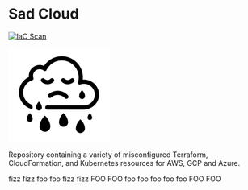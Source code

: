 # Sad Cloud
[![IaC Scan](https://app.demo.soluble.cloud/api/v1/public/badges/db3b1170-4cda-4742-a6d3-678a3cd29529.svg)](https://app.demo.soluble.cloud/repos/details/github.com/soluble-ai/sad-cloud)

![](.images/sad-cloud.png)

Repository containing a variety of misconfigured Terraform, CloudFormation, and Kubernetes resources
for AWS, GCP and Azure.


fizz
fizz
foo
foo
fizz
fizz
FOO
FOO
foo
foo
foo
foo
foo
FOO
FOO
